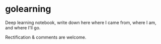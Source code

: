 # golearning

Deep learning notebook, write down here where I came from, where I am, and where I'll go.

Rectification & comments are welcome.
